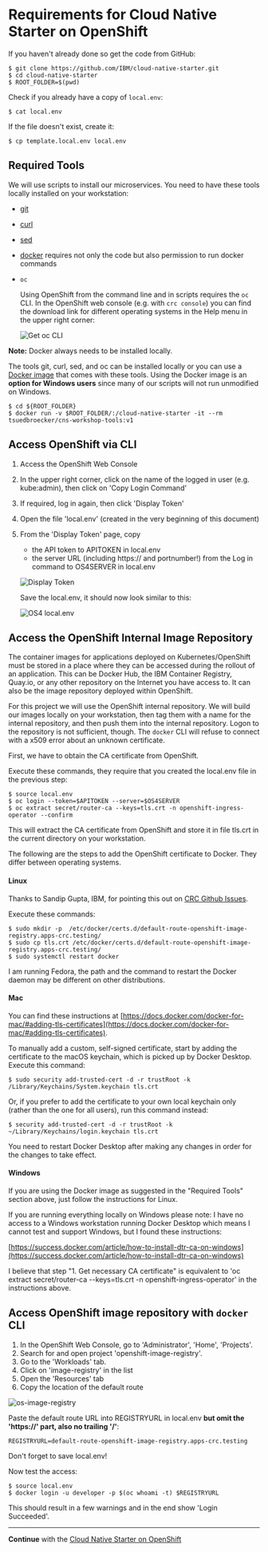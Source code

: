 # Requirements for Cloud Native Starter on OpenShift

If you haven't already done so get the code from GitHub:

```
$ git clone https://github.com/IBM/cloud-native-starter.git
$ cd cloud-native-starter
$ ROOT_FOLDER=$(pwd) 
```

Check if you already have a copy of `local.env`:

```
$ cat local.env
```

If the file doesn't exist, create it:

```
$ cp template.local.env local.env 
```

## Required Tools

We will use scripts to install our microservices. You need to have these tools locally installed on your workstation:

* [git](https://git-scm.com/book/en/v2/Getting-Started-Installing-Git) 
* [curl](https://curl.haxx.se/download.html)
* [sed](https://www.gnu.org/software/sed/)
* [docker](https://docs.docker.com/install/) requires not only the code but also permission to run docker commands
* `oc`

    Using OpenShift from the command line and in scripts requires the `oc` CLI. In the OpenShift web console (e.g. with `crc console`) you can find the download link for different operating systems in the Help menu in the upper right corner:

    ![Get oc CLI](../images/get-oc-cli.png)

**Note:** Docker always needs to be installed locally. 

The tools git, curl, sed, and oc can be installed locally or you can use a [Docker image](https://github.com/IBM/cloud-native-starter/blob/master/workshop-one-service/1-prereqs.md#tools) that comes with these tools. Using the Docker image is an **option for Windows users** since many of our scripts will not run unmodified on Windows.

```
$ cd ${ROOT_FOLDER}
$ docker run -v $ROOT_FOLDER/:/cloud-native-starter -it --rm tsuedbroecker/cns-workshop-tools:v1
```

## Access OpenShift via CLI

1. Access the OpenShift Web Console
2. In the upper right corner, click on the name of the logged in user (e.g. kube:admin), then click on 'Copy Login Command'
3. If required, log in again, then click 'Display Token'
4. Open the file 'local.env' (created in the very beginning of this document)
5. From the 'Display Token' page, copy
   * the API token to APITOKEN in local.env
   * the server URL (including https:// and portnumber!) from the Log in command to OS4SERVER in local.env

   ![Display Token](../images/displaytoken.png)
   
   Save the local.env, it should now look similar to this:

   ![OS4 local.env](../images/os4-localenv.png)

## Access the OpenShift Internal Image Repository

The container images for applications deployed on Kubernetes/OpenShift must be stored in a place where they can be accessed during the rollout of an application. This can be Docker Hub, the IBM Container Registry, Quay.io, or any other repository on the Internet you have access to. It can also be the image repository deployed within OpenShift.

For this project we will use the OpenShift internal repository. We will build our images locally on your workstation, then tag them with a name for the internal repository, and then push them into the internal repository. Logon to the repository is not sufficient, though. The `docker` CLI will refuse to connect with a x509 error about an unknown certificate.

First, we have to obtain the CA certificate from OpenShift.

Execute these commands, they require that you created the local.env file in the previous step:

```
$ source local.env
$ oc login --token=$APITOKEN --server=$OS4SERVER
$ oc extract secret/router-ca --keys=tls.crt -n openshift-ingress-operator --confirm
```

This will extract the CA certificate from OpenShift and store it in file tls.crt in the current directory on your workstation.

The following are the steps to add the OpenShift certificate to Docker. They differ between operating systems. 

#### Linux

Thanks to Sandip Gupta, IBM, for pointing this out on [CRC Github Issues](https://github.com/code-ready/crc/issues/775).

Execute these commands:

```
$ sudo mkdir -p  /etc/docker/certs.d/default-route-openshift-image-registry.apps-crc.testing/
$ sudo cp tls.crt /etc/docker/certs.d/default-route-openshift-image-registry.apps-crc.testing/
$ sudo systemctl restart docker
```

I am running Fedora, the path and the command to restart the Docker daemon may be different on other distributions.

#### Mac

You can find these instructions at [https://docs.docker.com/docker-for-mac/#adding-tls-certificates](https://docs.docker.com/docker-for-mac/#adding-tls-certificates).

To manually add a custom, self-signed certificate, start by adding the certificate to the macOS keychain, which is picked up by Docker Desktop. Execute this command:

```
$ sudo security add-trusted-cert -d -r trustRoot -k /Library/Keychains/System.keychain tls.crt
```

Or, if you prefer to add the certificate to your own local keychain only (rather than the one for all users), run this command instead:

```
$ security add-trusted-cert -d -r trustRoot -k ~/Library/Keychains/login.keychain tls.crt
```

You need to restart Docker Desktop after making any changes in order for the changes to take effect.

#### Windows

If you are using the Docker image as suggested in the "Required Tools" section above, just follow the instructions for Linux.

If you are running everything locally on Windows please note: I have no access to a Windows workstation running Docker Desktop which means I cannot test and support Windows, but I found these instructions:

[https://success.docker.com/article/how-to-install-dtr-ca-on-windows](https://success.docker.com/article/how-to-install-dtr-ca-on-windows)

I believe that step "1. Get necessary CA certificate" is equivalent to 'oc extract secret/router-ca --keys=tls.crt -n openshift-ingress-operator' in the instructions above. 

## Access OpenShift image repository with `docker` CLI

1. In the OpenShift Web Console, go to 'Administrator', 'Home', 'Projects'. 
2. Search for and open project 'openshift-image-registry'.
3. Go to the 'Workloads' tab.
4. Click on 'image-registry' in the list
5. Open the 'Resources' tab
6. Copy the location of the default route

![os-image-registry](../images/os-image-registry.png)

Paste the default route URL into REGISTRYURL in local.env **but omit the 'https://' part, also no trailing '/'**:

```
REGISTRYURL=default-route-openshift-image-registry.apps-crc.testing
```

Don't forget to save local.env!

Now test the access:

```
$ source local.env
$ docker login -u developer -p $(oc whoami -t) $REGISTRYURL
```

This should result in a few warnings and in the end show 'Login Succeeded'.

---


**Continue** with the [Cloud Native Starter on OpenShift](OS4Deployment.md)